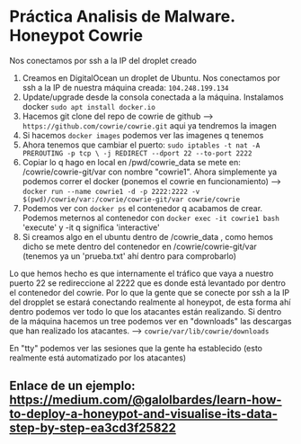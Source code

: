 # Práctica Analisis de Malware. Honeypot Cowrie

Nos conectamos por ssh a la IP del droplet creado


1. Creamos en DigitalOcean un droplet de Ubuntu. Nos conectamos por ssh a la IP de nuestra máquina creada: `104.248.199.134`
2. Update/upgrade desde la consola conectada a la máquina. Instalamos docker `sudo apt install docker.io`
3. Hacemos git clone del repo de cowrie de github --> `https://github.com/cowrie/cowrie.git` aqui ya tendremos la imagen
4. Si hacemos `docker images` podemos ver las imagenes q tenemos
5. Ahora tenemos que cambiar el puerto: `sudo iptables -t nat -A PREROUTING -p tcp \ -j REDIRECT --dport 22 --to-port 2222`
6. Copiar lo q hago en local en /pwd/cowrie_data se mete en:    /cowrie/cowrie-git/var con nombre "cowrie1". Ahora simplemente ya podemos correr el docker (ponemos el cowrie en funcionamiento) --> `docker run --name cowrie1 -d -p 2222:2222 -v $(pwd)/cowrie/var:/cowrie/cowrie-git/var cowrie/cowrie`
7. Podemos ver con `docker ps` el contenedor q acabamos de crear. Podemos meternos al contenedor con `docker exec -it cowrie1 bash` 'execute' y -it q significa 'interactive'
8. Si creamos algo en el ubuntu dentro de /cowrie_data , como hemos dicho se mete dentro del contenedor en /cowrie/cowrie-git/var (tenemos ya un 'prueba.txt' ahí dentro para comprobarlo)

Lo que hemos hecho es que internamente el tráfico que vaya a nuestro puerto 22 se redireccione al 2222 que es donde está levantado por dentro el contenedor del cowrie. Por lo que la gente que se conecte por ssh a la IP del dropplet se estará conectando realmente al honeypot, de esta forma ahí dentro podemos ver todo lo que los atacantes están realizando. Si dentro de la máquina hacemos un tree podemos ver en "downloads" las descargas que han realizado los atacantes. --> `cowrie/var/lib/cowrie/downloads`

En "tty" podemos ver las sesiones que la gente ha establecido (esto realmente está automatizado por los atacantes)

## Enlace de un ejemplo: https://medium.com/@galolbardes/learn-how-to-deploy-a-honeypot-and-visualise-its-data-step-by-step-ea3cd3f25822
